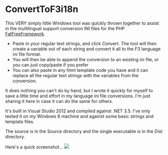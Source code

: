 # ConvertToF3i18n #
This VERY simply little Windows tool was quickly thrown together to assist in the multilingual support conversion INI files for the PHP [FatFreeFramework](http://fatfreeframework.com/views-and-templates#multilingual-support).

- Paste in your regular text strings, and click Convert. The tool will then create a variable out of each string and convert it all to the F3 language ini file format.
- You will then be able to append the conversion to an existing ini file, or you can just copy/paste if you prefer
- You can also paste in any html template code you have and it can replace all the regular text strings with the variables from the conversion.

It does nothing you can't do by hand, but I wrote it quickly for myself to save a little time and effort in my language ini file conversions. I'm just sharing it here in case it can do the same for others.

It's built in Visual Studio 2012 and compiled against .NET 3.5. I've only tested it on my Windows 8 machine and against some basic strings and template files.

The source is in the Source directory and the single executable is in the Dist directory.

Here's a quick screenshot...
![](http://i.imgur.com/QOpyDBR.jpg)